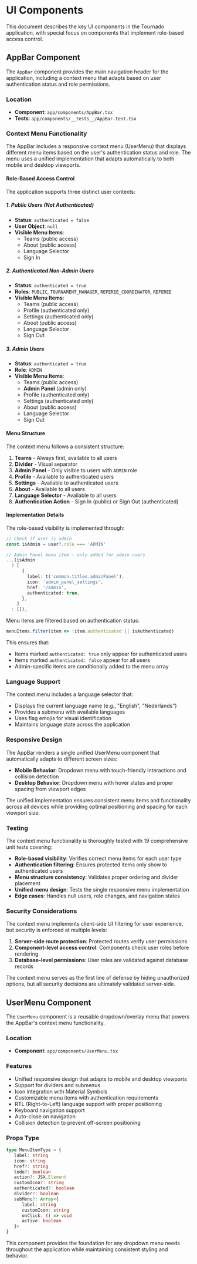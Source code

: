 # UI Components

This document describes the key UI components in the Tournado application, with special focus on components that implement role-based access control.

## AppBar Component

The `AppBar` component provides the main navigation header for the application, including a context menu that adapts based on user authentication status and role permissions.

### Location

- **Component**: `app/components/AppBar.tsx`
- **Tests**: `app/components/__tests__/AppBar.test.tsx`

### Context Menu Functionality

The AppBar includes a responsive context menu (UserMenu) that displays different menu items based on the user's authentication status and role. The menu uses a unified implementation that adapts automatically to both mobile and desktop viewports.

#### Role-Based Access Control

The application supports three distinct user contexts:

##### 1. **Public Users (Not Authenticated)**

- **Status**: `authenticated = false`
- **User Object**: `null`
- **Visible Menu Items**:
   - Teams (public access)
   - About (public access)
   - Language Selector
   - Sign In

##### 2. **Authenticated Non-Admin Users**

- **Status**: `authenticated = true`
- **Roles**: `PUBLIC`, `TOURNAMENT_MANAGER`, `REFEREE_COORDINATOR`, `REFEREE`
- **Visible Menu Items**:
   - Teams (public access)
   - Profile (authenticated only)
   - Settings (authenticated only)
   - About (public access)
   - Language Selector
   - Sign Out

##### 3. **Admin Users**

- **Status**: `authenticated = true`
- **Role**: `ADMIN`
- **Visible Menu Items**:
   - Teams (public access)
   - **Admin Panel** (admin only)
   - Profile (authenticated only)
   - Settings (authenticated only)
   - About (public access)
   - Language Selector
   - Sign Out

#### Menu Structure

The context menu follows a consistent structure:

1. **Teams** - Always first, available to all users
2. **Divider** - Visual separator
3. **Admin Panel** - Only visible to users with `ADMIN` role
4. **Profile** - Available to authenticated users
5. **Settings** - Available to authenticated users
6. **About** - Available to all users
7. **Language Selector** - Available to all users
8. **Authentication Action** - Sign In (public) or Sign Out (authenticated)

#### Implementation Details

The role-based visibility is implemented through:

```typescript
// Check if user is admin
const isAdmin = user?.role === 'ADMIN'

// Admin Panel menu item - only added for admin users
...(isAdmin
  ? [
      {
        label: t('common.titles.adminPanel'),
        icon: 'admin_panel_settings',
        href: '/admin',
        authenticated: true,
      },
    ]
  : []),
```

Menu items are filtered based on authentication status:

```typescript
menuItems.filter(item => !item.authenticated || isAuthenticated)
```

This ensures that:

- Items marked `authenticated: true` only appear for authenticated users
- Items marked `authenticated: false` appear for all users
- Admin-specific items are conditionally added to the menu array

### Language Support

The context menu includes a language selector that:

- Displays the current language name (e.g., "English", "Nederlands")
- Provides a submenu with available languages
- Uses flag emojis for visual identification
- Maintains language state across the application

### Responsive Design

The AppBar renders a single unified UserMenu component that automatically adapts to different screen sizes:

- **Mobile Behavior**: Dropdown menu with touch-friendly interactions and collision detection
- **Desktop Behavior**: Dropdown menu with hover states and proper spacing from viewport edges

The unified implementation ensures consistent menu items and functionality across all devices while providing optimal positioning and spacing for each viewport size.

### Testing

The context menu functionality is thoroughly tested with 19 comprehensive unit tests covering:

- **Role-based visibility**: Verifies correct menu items for each user type
- **Authentication filtering**: Ensures protected items only show to authenticated users
- **Menu structure consistency**: Validates proper ordering and divider placement
- **Unified menu design**: Tests the single responsive menu implementation
- **Edge cases**: Handles null users, role changes, and navigation states

### Security Considerations

The context menu implements client-side UI filtering for user experience, but security is enforced at multiple levels:

1. **Server-side route protection**: Protected routes verify user permissions
2. **Component-level access control**: Components check user roles before rendering
3. **Database-level permissions**: User roles are validated against database records

The context menu serves as the first line of defense by hiding unauthorized options, but all security decisions are ultimately validated server-side.

## UserMenu Component

The `UserMenu` component is a reusable dropdown/overlay menu that powers the AppBar's context menu functionality.

### Location

- **Component**: `app/components/UserMenu.tsx`

### Features

- Unified responsive design that adapts to mobile and desktop viewports
- Support for dividers and submenus
- Icon integration with Material Symbols
- Customizable menu items with authentication requirements
- RTL (Right-to-Left) language support with proper positioning
- Keyboard navigation support
- Auto-close on navigation
- Collision detection to prevent off-screen positioning

### Props Type

```typescript
type MenuItemType = {
   label: string
   icon: string
   href?: string
   todo?: boolean
   action?: JSX.Element
   customIcon?: string
   authenticated?: boolean
   divider?: boolean
   subMenu?: Array<{
      label: string
      customIcon: string
      onClick: () => void
      active: boolean
   }>
}
```

This component provides the foundation for any dropdown menu needs throughout the application while maintaining consistent styling and behavior.
